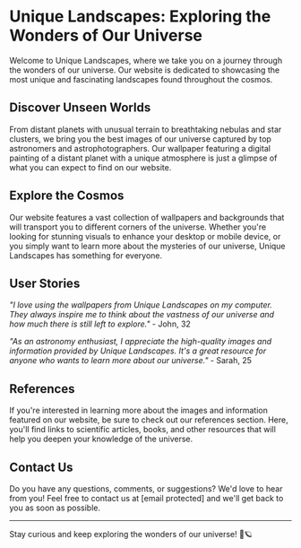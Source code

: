 <!--font:Futura-->

# Unique Landscapes: Exploring the Wonders of Our Universe

Welcome to Unique Landscapes, where we take you on a journey through the wonders of our universe. Our website is dedicated to showcasing the most unique and fascinating landscapes found throughout the cosmos. 

## Discover Unseen Worlds

From distant planets with unusual terrain to breathtaking nebulas and star clusters, we bring you the best images of our universe captured by top astronomers and astrophotographers. Our wallpaper featuring a digital painting of a distant planet with a unique atmosphere is just a glimpse of what you can expect to find on our website.

## Explore the Cosmos

Our website features a vast collection of wallpapers and backgrounds that will transport you to different corners of the universe. Whether you're looking for stunning visuals to enhance your desktop or mobile device, or you simply want to learn more about the mysteries of our universe, Unique Landscapes has something for everyone.

## User Stories

_"I love using the wallpapers from Unique Landscapes on my computer. They always inspire me to think about the vastness of our universe and how much there is still left to explore."_ - John, 32

_"As an astronomy enthusiast, I appreciate the high-quality images and information provided by Unique Landscapes. It's a great resource for anyone who wants to learn more about our universe."_ - Sarah, 25

## References

If you're interested in learning more about the images and information featured on our website, be sure to check out our references section. Here, you'll find links to scientific articles, books, and other resources that will help you deepen your knowledge of the universe.

## Contact Us

Do you have any questions, comments, or suggestions? We'd love to hear from you! Feel free to contact us at [email protected] and we'll get back to you as soon as possible.

---
Stay curious and keep exploring the wonders of our universe! 🚀🪐

<!--

Write me content for website with wallpaper which alt text is:

"A digital painting of a distant planet, with a unique atmosphere and unusual terrain."

The name/title of the page should not be 1:1 copy of the alt text but rather a real content of the website which is using this wallpaper.

- Use markdown format 
- Start with heading
- Heading should be short and concise
- The content should look like a real website 
- The website should not be about the wallpaper, wallpaper is just a related background
- Heading should be contain work "wallpaper" or "background"
- Include real sections like references, contact, user stories, etc. use things relevant to the page purpose.
- Feel free to use structure like headings, bullets, numbering, blockquotes, paragraphs, horizontal lines, etc.
- You can use formatting like bold or _italic_
- You can include UTF-8 emojis
- Links should be only #hash anchors (and you can refer to the document itself)
- Do not include images


---


# Unique Landscapes: Exploring the Wonders of Our Universe

Welcome to Unique Landscapes, where we take you on a journey through the wonders of our universe. Our website is dedicated to showcasing the most unique and fascinating landscapes found throughout the cosmos. 

## Discover Unseen Worlds

From distant planets with unusual terrain to breathtaking nebulas and star clusters, we bring you the best images of our universe captured by top astronomers and astrophotographers. Our wallpaper featuring a digital painting of a distant planet with a unique atmosphere is just a glimpse of what you can expect to find on our website.

## Explore the Cosmos

Our website features a vast collection of wallpapers and backgrounds that will transport you to different corners of the universe. Whether you're looking for stunning visuals to enhance your desktop or mobile device, or you simply want to learn more about the mysteries of our universe, Unique Landscapes has something for everyone.

## User Stories

_"I love using the wallpapers from Unique Landscapes on my computer. They always inspire me to think about the vastness of our universe and how much there is still left to explore."_ - John, 32

_"As an astronomy enthusiast, I appreciate the high-quality images and information provided by Unique Landscapes. It's a great resource for anyone who wants to learn more about our universe."_ - Sarah, 25

## References

If you're interested in learning more about the images and information featured on our website, be sure to check out our references section. Here, you'll find links to scientific articles, books, and other resources that will help you deepen your knowledge of the universe.

## Contact Us

Do you have any questions, comments, or suggestions? We'd love to hear from you! Feel free to contact us at [email protected] and we'll get back to you as soon as possible.

---
Stay curious and keep exploring the wonders of our universe! 🚀🪐

-->
